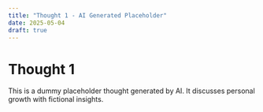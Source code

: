 ```yaml
---
title: "Thought 1 - AI Generated Placeholder"
date: 2025-05-04
draft: true
---
```


# Thought 1

This is a dummy placeholder thought generated by AI. It discusses personal growth with fictional insights.
